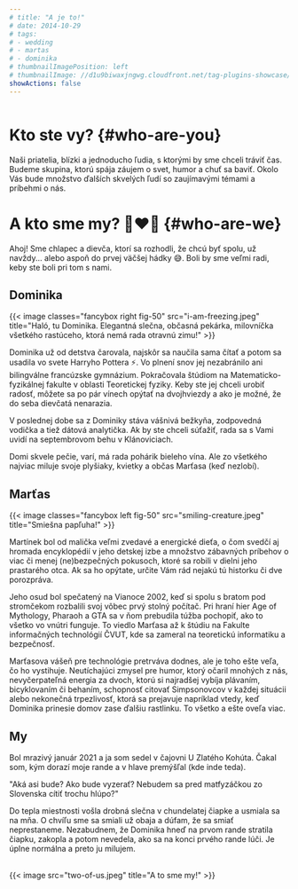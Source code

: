 ```yaml
---
# title: "A je to!"
# date: 2014-10-29
# tags:
# - wedding
# - martas
# - dominika
# thumbnailImagePosition: left
# thumbnailImage: //d1u9biwaxjngwg.cloudfront.net/tag-plugins-showcase/car-6-140.jpg
showActions: false
---
```


<!-- {{< toc >}} -->

<!-- <br/> -->
<p style="margin: 0px; line-height: 0px"> &nbsp; </p>

# Kto ste vy? {#who-are-you}
Naši priatelia, blízki a jednoducho ľudia, s ktorými by sme chceli tráviť čas. Budeme skupina, ktorú spája záujem o svet, humor a chuť sa baviť. Okolo Vás bude množstvo ďalších skvelých ľudí so zaujímavými témami a príbehmi o nás.

# A kto sme my? 👩‍❤️‍👨 {#who-are-we}

Ahoj! Sme chlapec a dievča, ktorí sa rozhodli, že chcú byť spolu, už navždy... alebo aspoň do prvej väčšej hádky 😅. Boli by sme veľmi radi, keby ste boli pri tom s nami.

## Dominika

{{< image classes="fancybox right fig-50" src="i-am-freezing.jpeg" title="Haló, tu Dominika. Elegantná slečna, občasná pekárka, milovníčka všetkého rastúceho, ktorá nemá rada otravnú zimu!" >}}

Dominika už od detstva čarovala, najskôr sa naučila sama čítať a potom sa usadila vo svete Harryho Pottera ⚡️. Vo plnení snov jej nezabránilo ani bilingválne francúzske gymnázium. Pokračovala štúdiom na Matematicko-fyzikálnej fakulte v oblasti Teoretickej fyziky. Keby ste jej chceli urobiť radosť, môžete sa po pár vínech opýtať na dvojhviezdy a ako je možné, že do seba dievčatá nenarazia.

V poslednej dobe sa z Dominiky stáva vášnivá bežkyňa, zodpovedná vodička a tiež dátová analytička. Ak by ste chceli súťažiť, rada sa s Vami uvidí na septembrovom behu v Klánoviciach.

Domi skvele pečie, varí, má rada pohárik bieleho vína. Ale zo všetkého najviac miluje svoje plyšiaky, kvietky a občas Marťasa (keď nezlobí).

## Marťas

{{< image classes="fancybox left fig-50" src="smiling-creature.jpeg" title="Smiešna papľuha!" >}}

Martínek bol od malička veľmi zvedavé a energické dieťa, o čom svedčí aj hromada encyklopédií v jeho detskej izbe a množstvo zábavných príbehov o viac či menej (ne)bezpečných pokusoch, ktoré sa robili v dielni jeho prastarého otca. Ak sa ho opýtate, určite Vám rád nejakú tú historku či dve porozpráva.

Jeho osud bol spečatený na Vianoce 2002, keď si spolu s bratom pod stromčekom rozbalili svoj vôbec prvý stolný počítač. Pri hraní hier Age of Mythology, Pharaoh a GTA sa v ňom prebudila túžba pochopiť, ako to všetko vo vnútri funguje. To viedlo Marťasa až k štúdiu na Fakulte informačných technológií ČVUT, kde sa zameral na teoretickú informatiku a bezpečnosť.

Marťasova vášeň pre technológie pretrváva dodnes, ale je toho ešte veľa, čo ho vystihuje. Neutíchajúci zmysel pre humor, ktorý očaril mnohých z nás, nevyčerpateľná energia za dvoch, ktorú si najradšej vybíja plávaním, bicyklovaním  či behaním, schopnosť citovať Simpsonovcov v každej situácii alebo nekonečná trpezlivosť, ktorá sa prejavuje napríklad vtedy, keď Dominika prinesie domov zase ďalšiu rastlinku. To všetko a ešte oveľa viac.

## My

Bol mrazivý január 2021 a ja som sedel v čajovni U Zlatého Kohúta. Čakal som, kým dorazí moje rande a v hlave premýšľal (kde inde teda).

"Aká asi bude? Ako bude vyzerať? Nebudem sa pred matfyzáčkou zo Slovenska cítiť trochu hlúpo?"

Do tepla miestnosti vošla drobná slečna v chundelatej čiapke a usmiala sa na mňa. O chvíľu sme sa smiali už obaja a dúfam, že sa smiať neprestaneme. Nezabudnem, že Dominika hneď na prvom rande stratila čiapku, zakopla a potom nevedela, ako sa na konci prvého rande lúči. Je úplne normálna a preto ju milujem.

<p style="margin: 0px; "> &nbsp; </p>
{{< image src="two-of-us.jpeg" title="A to sme my!" >}}

<p style="margin: 0px; "> &nbsp; </p>
